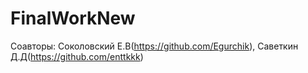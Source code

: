 # FinalWorkNew
Соавторы: Соколовский Е.В(https://github.com/Egurchik), Саветкин Д.Д(https://github.com/enttkkk)
